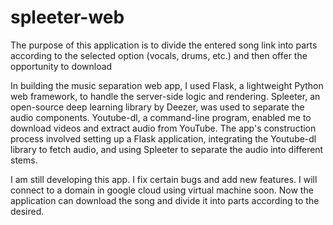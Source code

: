 # spleeter-web
The purpose of this application is to divide the entered song link into parts according to the selected option (vocals, drums, etc.) and then offer the opportunity to download

In building the music separation web app, I used Flask, a lightweight Python web framework, to handle the server-side logic and rendering. Spleeter, an open-source deep learning library by Deezer, was used to separate the audio components. Youtube-dl, a command-line program, enabled me to download videos and extract audio from YouTube. The app's construction process involved setting up a Flask application, integrating the Youtube-dl library to fetch audio, and using Spleeter to separate the audio into different stems.

I am still developing this app. I fix certain bugs and add new features. I will connect to a domain in google cloud using virtual machine soon. Now the application can download the song and divide it into parts according to the desired.
